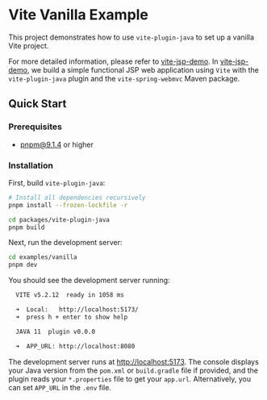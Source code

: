 # Vite Vanilla Example

This project demonstrates how to use `vite-plugin-java` to set up a vanilla Vite project.

For more detailed information, please refer to [vite-jsp-demo]. In [vite-jsp-demo], we build a simple functional JSP web application using `Vite` with the `vite-plugin-java` plugin and the `vite-spring-webmvc` Maven package.

## Quick Start

### Prerequisites

- pnpm@9.1.4 or higher

### Installation

First, build `vite-plugin-java`:

```sh
# Install all dependencies recursively
pnpm install --frozen-lockfile -r

cd packages/vite-plugin-java
pnpm build
```

Next, run the development server:

```sh
cd examples/vanilla
pnpm dev
```

You should see the development server running:

```sh
  VITE v5.2.12  ready in 1058 ms

  ➜  Local:   http://localhost:5173/
  ➜  press h + enter to show help

  JAVA 11  plugin v0.0.0

  ➜  APP_URL: http://localhost:8080
```

The development server runs at [http://localhost:5173](http://localhost:5173). The console displays your Java version from the `pom.xml` or `build.gradle` file if provided, and the plugin reads your `*.properties` file to get your `app.url`. Alternatively, you can set `APP_URL` in the `.env` file.

[vite-jsp-demo]: https://github.com/benny123tw/vite-jsp-demo
